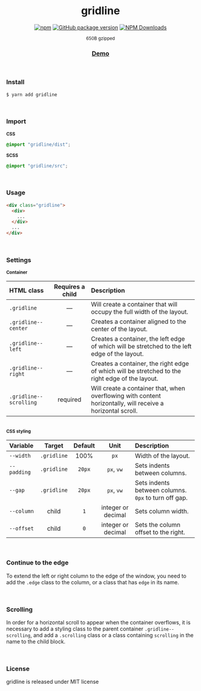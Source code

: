 <div align="center">
<br>
<h1>gridline</h1>

[![npm](https://img.shields.io/npm/v/gridline.svg?colorB=brightgreen)](https://www.npmjs.com/package/gridline)
[![GitHub package version](https://img.shields.io/github/package-json/v/ux-ui-pro/gridline.svg)](https://github.com/ux-ui-pro/gridline)
[![NPM Downloads](https://img.shields.io/npm/dm/gridline.svg?style=flat)](https://www.npmjs.org/package/gridline)

<p><sup>650B gzipped</sup></p>

<h3><a href="https://t8th3h.csb.app/">Demo</a></h3>
</div>
<br>


### Install  
```bash
$ yarn add gridline
```
<br>

### Import

<sub>**CSS**</sub>
```css
@import "gridline/dist";
```
<sub>**SCSS**</sub>
```css
@import "gridline/src";
```
<br>

### Usage  
```html
<div class="gridline">
  <div>
    ...
  </div>
  ...
</div>
```
<br>

### Settings  
<sub>**Container**</sub>

| HTML class              | Requires a child | Description                                                                                                  |
| :---------------------- | :--------------: | :----------------------------------------------------------------------------------------------------------- |
| `.gridline`             |        —         | Will create a container that will occupy the full width of the layout.                                       |
| `.gridline--center`     |        —         | Creates a container aligned to the center of the layout.                                                     |
| `.gridline--left`       |        —         | Creates a container, the left edge of which will be stretched to the left edge of the layout.                |
| `.gridline--right`      |        —         | Creates a container, the right edge of which will be stretched to the right edge of the layout.              |
| `.gridline--scrolling`  |     required     | Will create a container that, when overflowing with content horizontally, will receive a horizontal scroll.  |

<br><sub>**CSS styling**</sub>

| Variable     | Target        | Default    | Unit                 | Description                                           |
| :----------- | :-----------: | :--------: | :------------------: | :---------------------------------------------------- |
| `--width`    |  `.gridline`  |    100%    |         `px`         | Width of the layout.                                  |
| `--padding`  |  `.gridline`  |   `20px`   |      `px`, `vw`      | Sets indents between columns.                         |
| `--gap`      |  `.gridline`  |   `20px`   |      `px`, `vw`      | Sets indents between columns. `0px` to turn off gap.  |
| `--column`   |     child     |    `1`     |  integer or decimal  | Sets column width.                                    |
| `--offset`   |     child     |    `0`     |  integer or decimal  | Sets the column offset to the right.                  |

<br>

### Continue to the edge  
To extend the left or right column to the edge of the window, you need to add the `.edge` class to the column, or a class that has `edge` in its name.

<br>

### Scrolling  
In order for a horizontal scroll to appear when the container overflows, it is necessary to add a styling class to the parent container `.gridline--scrolling`, and add a `.scrolling` class or a class containing `scrolling` in the name to the child block.

<br>

### License  
gridline is released under MIT license